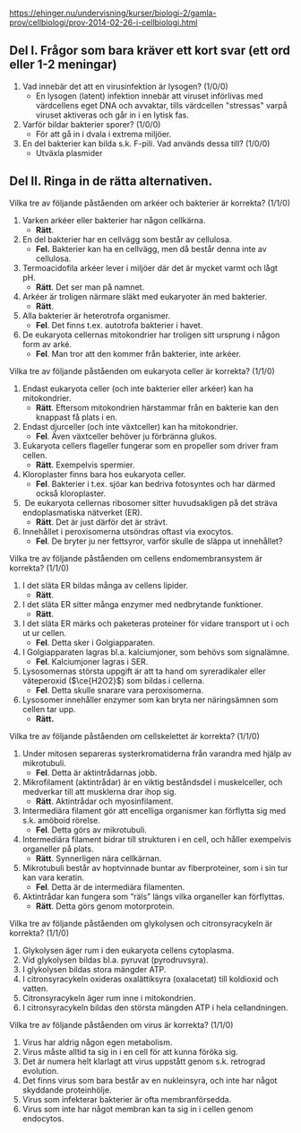 https://ehinger.nu/undervisning/kurser/biologi-2/gamla-prov/cellbiologi/prov-2014-02-26-i-cellbiologi.html

## Del I. Frågor som bara kräver ett kort svar (ett ord eller 1-2 meningar)
1. Vad innebär det att en virusinfektion är lysogen? (1/0/0)
	- En lysogen (latent) infektion innebär att viruset införlivas med värdcellens eget DNA och avvaktar, tills värdcellen "stressas" varpå viruset aktiveras och går in i en lytisk fas.
2. Varför bildar bakterier sporer? (1/0/0)
	- För att gå in i dvala i extrema miljöer.
3. En del bakterier kan bilda s.k. F-pili. Vad används dessa till? (1/0/0)
	- Utväxla plasmider
## Del II. Ringa in de rätta alternativen.
Vilka tre av följande påståenden om arkéer och bakterier är korrekta? (1/1/0)

1. Varken arkéer eller bakterier har någon cellkärna.
	- **Rätt**.
2. En del bakterier har en cellvägg som består av cellulosa.
	- **Fel.** Bakterier kan ha en cellvägg, men då består denna inte av cellulosa.
3. Termoacidofila arkéer lever i miljöer där det är mycket varmt och lågt pH.
	- **Rätt**. Det ser man på namnet.
4. Arkéer är troligen närmare släkt med eukaryoter än med bakterier.
	- **Rätt**.
5. Alla bakterier är heterotrofa organismer.
	- **Fel**. Det finns t.ex. autotrofa bakterier i havet.
6. De eukaryota cellernas mitokondrier har troligen sitt ursprung i någon form av arké.
	- **Fel**. Man tror att den kommer från bakterier, inte arkéer.

Vilka tre av följande påståenden om eukaryota celler är korrekta? (1/1/0)

1. Endast eukaryota celler (och inte bakterier eller arkéer) kan ha mitokondrier.
	- **Rätt**. Eftersom mitokondrien härstammar från en bakterie kan den knappast få plats i en.
2. Endast djurceller (och inte växtceller) kan ha mitokondrier.
	- **Fel**. Även växtceller behöver ju förbränna glukos.
3. Eukaryota cellers flageller fungerar som en propeller som driver fram cellen.
	- **Rätt**. Exempelvis spermier.
4. Kloroplaster finns bara hos eukaryota celler.
	- **Fel**. Bakterier i t.ex. sjöar kan bedriva fotosyntes och har därmed också kloroplaster.
5.  De eukaryota cellernas ribosomer sitter huvudsakligen på det sträva endoplasmatiska nätverket (ER).
	- **Rätt**. Det är just därför det är strävt.
6. Innehållet i peroxisomerna utsöndras oftast via exocytos.
	- **Fel**. De bryter ju ner fettsyror, varför skulle de släppa ut innehållet?

Vilka tre av följande påståenden om cellens endomembransystem är korrekta? (1/1/0)

1. I det släta ER bildas många av cellens lipider.
	- **Rätt**.
2. I det släta ER sitter många enzymer med nedbrytande funktioner.
	- **Rätt**.
3. I det släta ER märks och paketeras proteiner för vidare transport ut i och ut ur cellen.
	- **Fel**. Detta sker i Golgiapparaten.
4. I Golgiapparaten lagras bl.a. kalciumjoner, som behövs som signalämne.
	- **Fel**. Kalciumjoner lagras i SER.
5. Lysosomernas största uppgift är att ta hand om syreradikaler eller väteperoxid ($\ce{H2O2}$) som bildas i cellerna.
	- **Fel**. Detta skulle snarare vara peroxisomerna.
6. Lysosomer innehåller enzymer som kan bryta ner näringsämnen som cellen tar upp.
	- **Rätt.**

Vilka tre av följande påståenden om cellskelettet är korrekta? (1/1/0)

1. Under mitosen separeras systerkromatiderna från varandra med hjälp av mikrotubuli.
	- **Fel**. Detta är aktintrådarnas jobb.
2. Mikrofilament (aktintrådar) är en viktig beståndsdel i muskelceller, och medverkar till att musklerna drar ihop sig.
	- **Rätt**. Aktintrådar och myosinfilament.
3. Intermediära filament gör att encelliga organismer kan förflytta sig med s.k. amöboid rörelse.
	- **Fel**. Detta görs av mikrotubuli.
4. Intermediära filament bidrar till strukturen i en cell, och håller exempelvis organeller på plats.
	- **Rätt**. Synnerligen nära cellkärnan.
5. Mikrotubuli består av hoptvinnade buntar av fiberproteiner, som i sin tur kan vara keratin.
	- **Fel**. Detta är de intermediära filamenten.
6. Aktintrådar kan fungera som ”räls” längs vilka organeller kan förflyttas.
	- **Rätt**. Detta görs genom motorprotein.

Vilka tre av följande påståenden om glykolysen och citronsyracykeln är korrekta? (1/1/0)

1. Glykolysen äger rum i den eukaryota cellens cytoplasma.
2. Vid glykolysen bildas bl.a. pyruvat (pyrodruvsyra).
3. I glykolysen bildas stora mängder ATP.
4. I citronsyracykeln oxideras oxalättiksyra (oxalacetat) till koldioxid och vatten.
5. Citronsyracykeln äger rum inne i mitokondrien.
6. I citronsyracykeln bildas den största mängden ATP i hela cellandningen.  
	
Vilka tre av följande påståenden om virus är korrekta? (1/1/0)
1. Virus har aldrig någon egen metabolism.
2. Virus måste alltid ta sig in i en cell för att kunna föröka sig.
3. Det är numera helt klarlagt att virus uppstått genom s.k. retrograd evolution.
4. Det finns virus som bara består av en nukleinsyra, och inte har något skyddande proteinhölje.
5. Virus som infekterar bakterier är ofta membranförsedda.
6. Virus som inte har något membran kan ta sig in i cellen genom endocytos.  